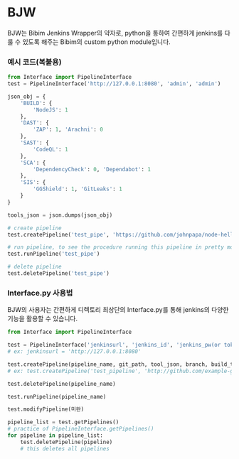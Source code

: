 # BJW
BJW는 Bibim Jenkins Wrapper의 약자로, python을 통하여 간편하게 jenkins를 다룰 수 있도록 해주는 Bibim의 custom python module입니다.

### 예시 코드(복붙용)
```python
from Interface import PipelineInterface
test = PipelineInterface('http://127.0.0.1:8080', 'admin', 'admin')

json_obj = {
    'BUILD': {
        'NodeJS': 1
    },
    'DAST': {
        'ZAP': 1, 'Arachni': 0
    },
    'SAST': {
        'CodeQL': 1
    },
    'SCA': {
        'DependencyCheck': 0, 'Dependabot': 1
    },
    'SIS': {
        'GGShield': 1, 'GitLeaks': 1
    }
}

tools_json = json.dumps(json_obj)

# create pipeline
test.createPipeline('test_pipe', 'https://github.com/johnpapa/node-hello', tools_json, '*/master', 'test_token')

# run pipeline, to see the procedure running this pipeline in pretty mode, install 'blueocean' plugin in jenkins
test.runPipeline('test_pipe')

# delete pipeline
test.deletePipeline('test_pipe')
```


###  Interface.py 사용법
 BJW의 사용자는 간편하게 디렉토리 최상단의 Interface.py를 통해 jenkins의 다양한 기능을 활용할 수 있습니다.
```python
from Interface import PipelineInterface

test = PipelineInterface('jenkinsurl', 'jenkins_id', 'jenkins_pw(or token)')
# ex: jenkinsurl = 'http://127.0.0.1:8080'

test.createPipeline(pipeline_name, git_path, tool_json, branch, build_token)
# ex: test.createPipeline('test_pipeline', 'http://github.com/example-git', tool_json, '*/master', 'testToken')

test.deletePipeline(pipeline_name)

test.runPipeline(pipeline_name)

test.modifyPipeline(미완)

pipeline_list = test.getPipelines()
# practice of PipelineInterface.getPipelines()
for pipeline in pipeline_list:
    test.deletePipeline(pipeline)
    # this deletes all pipelines

```
